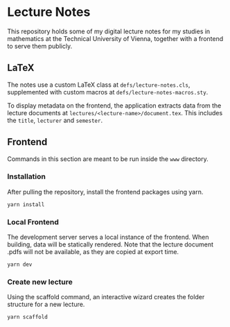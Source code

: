 # Lecture Notes

This repository holds some of my digital lecture notes for my studies in mathematics at the Technical University of Vienna, together with a frontend to serve them publicly.

## LaTeX

The notes use a custom LaTeX class at `defs/lecture-notes.cls`, supplemented with custom macros at `defs/lecture-notes-macros.sty`.

To display metadata on the frontend, the application extracts data from the lecture documents at `lectures/<lecture-name>/document.tex`. This includes the `title`, `lecturer` and `semester`.

## Frontend

Commands in this section are meant to be run inside the `www` directory.

### Installation

After pulling the repository, install the frontend packages using yarn.

```console
yarn install
```

### Local Frontend

The development server serves a local instance of the frontend. When building, data will be statically rendered. Note that the lecture document .pdfs will not be available, as they are copied at export time.

```console
yarn dev
```

### Create new lecture

Using the scaffold command, an interactive wizard creates the folder structure for a new lecture.

```console
yarn scaffold
```
